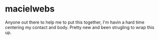 # macielwebs
Anyone out there to help me to put this together,
I'm havin a hard time centering my contact and body.
Pretty new and been strugling to wrap this up.
